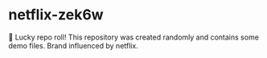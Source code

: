 ﻿# netflix-zek6w

🎲 Lucky repo roll!
This repository was created randomly and contains some demo files.
Brand influenced by netflix.
